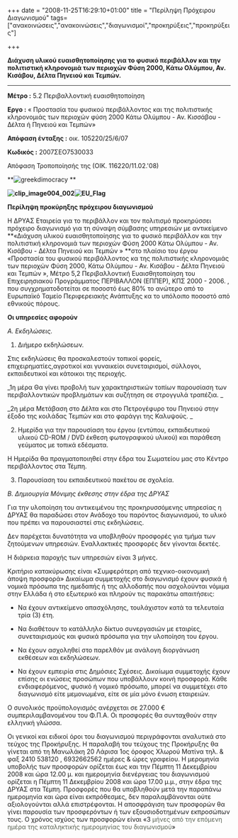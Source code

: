 +++
date = "2008-11-25T16:29:10+01:00"
title = "Περίληψη Πρόχειρου Διαγωνισμού"
tags= ["ανακοινώσεις","ανακοινώσεις","διαγωνισμοί","προκηρύξεις","προκηρύξεις"]

+++

**Διάχυση υλικού ευαισθητοποίησης για το φυσικό περιβάλλον και την πολιτιστική κληρονομιά των περιοχών Φύση 2000, Κάτω Ολύμπου, Αν. Κισάβου, Δέλτα Πηνειού και Τεμπών.**

** **

**Μέτρο :** 5.2 Περιβαλλοντική  ευαισθητοποίηση

**Εργο :** « Προστασία  του φυσικού περιβάλλοντος  και της πολιτιστικής κληρονομιάς των περιοχών φύση 2000 Κάτω Ολύμπου - Αν. Κισσάβου - Δέλτα ή Πηνειού και Τεμπών»

**Απόφαση ένταξης :** οικ. 105220/25/6/07

**Κωδικός :** 2007ΣΕΟ7530033

Απόφαση Τροποποίησής της (ΟΙΚ. 116220/11.02.'08)

**![greekdimocracy](greekdimocracy.jpg "greekdimocracy") **

**![clip_image004_002](clip_image004_002.jpg "clip_image004_002")![EU_Flag](EU_Flag.jpg "EU_Flag")**

**Περίληψη προκύρηξης πρόχειρου διαγωνισμού**

Η  ΔΡΥΑΣ  Εταιρεία για το περιβάλλον και τον πολιτισμό προκηρύσσει πρόχειρο  διαγωνισμό για τη σύναψη σύμβασης υπηρεσιών με αντικείμενο **«Διάχυση υλικού ευαισθητοποίησης για το φυσικό περιβάλλον και την πολιτιστική κληρονομιά των περιοχών Φύση 2000 Κάτω Ολύμπου - Αν. Κισάβου - Δέλτα Πηνειού και Τεμπών » **στο πλαίσιο του έργου «Προστασία του φυσικού περιβάλλοντος κα της πολιτιστικής κληρονομιάς των περιοχών Φύση 2000, Κάτω Ολύμπου - Αν. Κισάβου - Δέλτα Πηνειού και Τεμπών », Μέτρο 5,2 Περιβαλλοντική Ευαισθητοποίηση  του Επιχειρησιακού Προγράμματος ΠΕΡΙΒΑΛΛΟΝ (ΕΠΠΕΡ), ΚΠΣ 2000 - 2006. , που συγχρηματοδοτείται  σε ποσοστό έως 80% το ανώτερο από το Ευρωπαϊκό Ταμείο Περιφερειακής Ανάπτυξης κα το υπόλοιπο  ποσοστό από εθνικούς πόρους.

<!--more-->

**Οι  υπηρεσίες αφορούν**

_Α.  Εκδηλώσεις._

1.  Διήμερο  εκδηλώσεων.

Στις εκδηλώσεις θα προσκαλεστούν τοπικοί φορείς, επιχειρηματίες,αγροτικοί  και γυναικείοι συνεταιρισμοί, σύλλογοι, εκπαιδευτικοί και κάτοικοι της περιοχής.

_1η μέρα  Θα γίνει προβολή των χαρακτηριστικών τοπίων παρουσίαση των περιβαλλοντικών  προβλημάτων και συζήτηση σε στρογγυλά τραπέζια. _

_2η  μέρα Μετάβαση στο Δέλτα και στο Πετρογέφυρο  του Πηνειού στην έξοδο της κοιλάδας Τεμπών και στο φαράγγι της Καλυψούς. _

2. Ημερίδα για την παρουσίαση του έργου (εντύπου, εκπαιδευτικού υλικού CD-ROM / DVD έκθεση φωτογραφικού υλικού) και παράθεση γεύματος με τοπικά εδέσματα.

Η Ημερίδα θα πραγματοποιηθεί στην έδρα  του Σωματείου μας στο Κέντρο περιβάλλοντος στα Τέμπη.

3. Παρουσίαση του εκπαιδευτικού πακέτου σε σχολεία.

_Β. Δημιουργία Μόνιμης έκθεσης στην έδρα της ΔΡΥΑΣ_

Για  την υλοποίηση του αντικειμένου της προκηρυσσόμενης υπηρεσίας η ΔΡΥΑΣ θα παραδώσει στον Ανάδοχο του παρόντος διαγωνισμού, το υλικό που πρέπει να παρουσιαστεί στις εκδηλώσεις.

Δεν παρέχεται δυνατότητα να υποβληθούν προσφορές για τμήμα των ζητούμενων υπηρεσιών. Εναλλακτικές προσφορές δεν γίνονται δεκτές.

Η διάρκεια παροχής των υπηρεσιών είναι 3  μήνες.

Κριτήριο κατακύρωσης είναι «Συμφερότερη  από τεχνικο-οικονομική  άποψη προσφορά» Δικαίωμα συμμετοχής στο διαγωνισμό έχουν φυσικά ή νομικά πρόσωπα της ημεδαπής ή της αλλοδαπής που ασχολούνται νόμιμα στην Ελλάδα ή στο εξωτερικό και πληρούν  τις παρακάτω  απαιτήσεις:

*   Να έχουν αντικείμενο  απασχόλησης, τουλάχιστον κατά τα τελευταία  τρία (3) έτη.

*   Να διαθέτουν το κατάλληλο δίκτυο  συνεργασιών   με εταιρίες, συνεταιρισμούς και φυσικά πρόσωπα για  την υλοποίηση του έργου.

*   Να έχουν ασχοληθεί στο παρελθόν με  ανάλογη διοργάνωση εκθέσεων και εκδηλώσεων.

*   Να έχουν εμπειρία στις Δημόσιες  Σχέσεις.
Δικαίωμα συμμετοχής έχουν επίσης οι ενώσεις προσώπων που υποβάλλουν κοινή προσφορά. Κάθε ενδιαφερόμενος, φυσικό ή νομικό πρόσωπο, μπορεί να συμμετέχει στο διαγωνισμό είτε μεμονωμένα, είτε σε μία μόνο ένωση εταιρειών.

Ο συνολικός προϋπολογισμός ανέρχεται σε 27.000 € συμπεριλαμβανομένου του Φ.Π.Α. Οι προσφορές θα συνταχθούν στην ελληνική γλώσσα.

Οι γενικοί και ειδικοί όροι του διαγωνισμού περιγράφονται αναλυτικά στο τεύχος της Προκήρυξης. Η παραλαβή του τεύχους της Προκήρυξης θα γίνεται από τη Μανωλάκη 20 Λάρισα 1ος όροφος  Χλωρού Ματίνα τηλ. & φαξ  2410 538120  , 6932662562  ημέρες & ώρες γραφείου. Η μερομηνία υποβολής των προσφορών ορίζεται έως και την Πέμπτη 11 Δεκεμβρίου  2008 και  ώρα 12.00 μ. και ημερομηνία  διενέργειας του διαγωνισμού ορίζεται η Πέμπτη 11 Δεκεμβρίου 2008 και ώρα 17.00 μ.μ., στην έδρα της ΔΡΥΑΣ  στα Τέμπη. Προσφορές που θα υποβληθούν μετά την παραπάνω ημερομηνία και ώρα είναι εκπρόθεσμες, δεν παραλαμβάνονται ούτε αξιολογούνται αλλά επιστρέφονται. Η αποσφράγιση των προσφορών θα γίνει παρουσία των προσφερόντων ή των εξουσιοδοτημένων εκπροσώπων τους. Ο χρόνος ισχύος των προσφορών είναι «3 <span style="color: #555e4f;">μήνες από την επόμενη ημέρα της καταληκτικής ημερομηνίας του  διαγωνισμού</span>»
